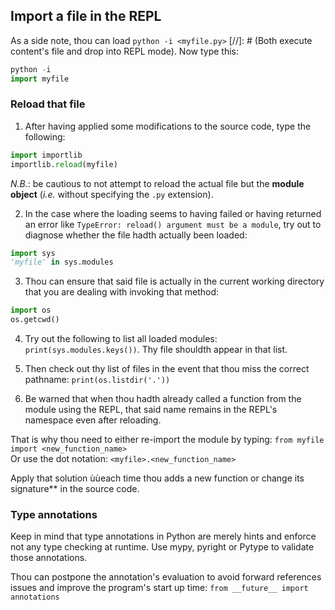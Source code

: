 ## Import a file in the REPL
As a side note, thou can load `python -i <myfile.py>` [//]: # (Both execute content's file and drop into REPL mode). Now type this:

```python
python -i
import myfile
```

### Reload that file

1. After having applied some modifications to the source code, type the following:
```python
import importlib
importlib.reload(myfile)
```

*N.B.*: be cautious to not attempt to reload the actual file but the **module object** (*i.e.* without specifying the `.py` extension).

2. In the case where the loading seems to having failed or having returned an error like `TypeError: reload() argument must be a module`, try out to diagnose whether the file hadth actually been loaded:

```python
import sys
'myfile' in sys.modules
```

3. Thou can ensure that said file is actually in the current working directory that you are dealing with invoking that method:
```python
import os
os.getcwd()
```

4. Try out the following to list all loaded modules: `print(sys.modules.keys())`.
Thy file shouldth appear in that list.

5. Then check out thy list of files in the event that thou miss the correct pathname: `print(os.listdir('.'))`

6. Be warned that when thou hadth already called a function from the module using the REPL, that said name remains in the REPL's namespace even after reloading.

That is why thou need to either re-import the module by typing: `from myfile import <new_function_name>` \
Or use the dot notation: `<myfile>.<new_function_name>`

Apply that solution ùùeach time thou adds a new function or change its signature** in the source code.


### Type annotations
Keep in mind that type annotations in Python are merely hints and enforce not any type checking at runtime. Use mypy, pyright or Pytype to validate those annotations.

Thou can postpone the annotation's evaluation to avoid forward references issues and improve the program's start up time:
`from __future__ import annotations`
